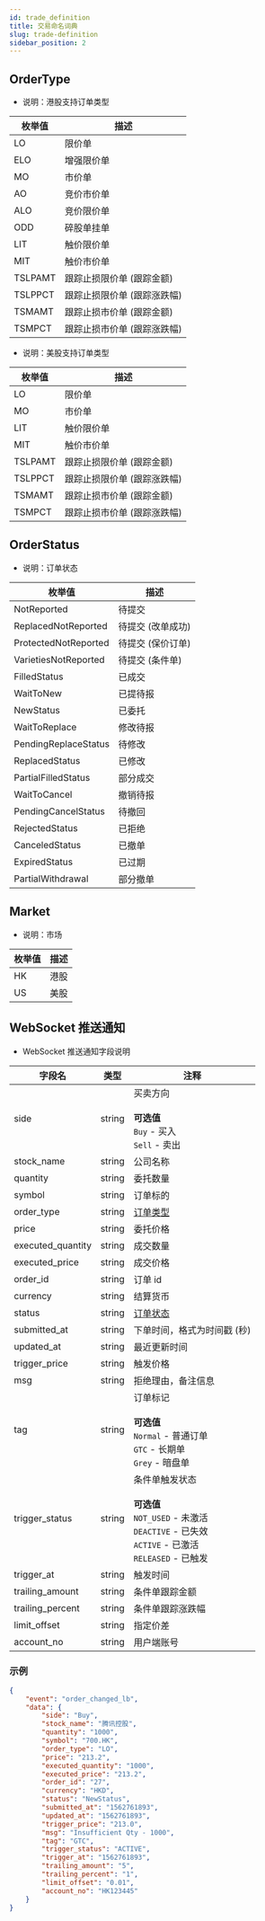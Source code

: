 ```yaml
---
id: trade_definition
title: 交易命名词典
slug: trade-definition
sidebar_position: 2
---
```


## OrderType

- 说明：港股支持订单类型

| 枚举值  | 描述                        |
| ------- | --------------------------- |
| LO      | 限价单                      |
| ELO     | 增强限价单                  |
| MO      | 市价单                      |
| AO      | 竞价市价单                  |
| ALO     | 竞价限价单                  |
| ODD     | 碎股单挂单                  |
| LIT     | 触价限价单                  |
| MIT     | 触价市价单                  |
| TSLPAMT | 跟踪止损限价单 (跟踪金额)   |
| TSLPPCT | 跟踪止损限价单 (跟踪涨跌幅) |
| TSMAMT  | 跟踪止损市价单 (跟踪金额)   |
| TSMPCT  | 跟踪止损市价单 (跟踪涨跌幅) |

- 说明：美股支持订单类型

| 枚举值  | 描述                        |
| ------- | --------------------------- |
| LO      | 限价单                      |
| MO      | 市价单                      |
| LIT     | 触价限价单                  |
| MIT     | 触价市价单                  |
| TSLPAMT | 跟踪止损限价单 (跟踪金额)   |
| TSLPPCT | 跟踪止损限价单 (跟踪涨跌幅) |
| TSMAMT  | 跟踪止损市价单 (跟踪金额)   |
| TSMPCT  | 跟踪止损市价单 (跟踪涨跌幅) |

## OrderStatus

- 说明：订单状态

| 枚举值               | 描述              |
| -------------------- | ----------------- |
| NotReported          | 待提交            |
| ReplacedNotReported  | 待提交 (改单成功) |
| ProtectedNotReported | 待提交 (保价订单) |
| VarietiesNotReported | 待提交 (条件单)   |
| FilledStatus         | 已成交            |
| WaitToNew            | 已提待报          |
| NewStatus            | 已委托            |
| WaitToReplace        | 修改待报          |
| PendingReplaceStatus | 待修改            |
| ReplacedStatus       | 已修改            |
| PartialFilledStatus  | 部分成交          |
| WaitToCancel         | 撤销待报          |
| PendingCancelStatus  | 待撤回            |
| RejectedStatus       | 已拒绝            |
| CanceledStatus       | 已撤单            |
| ExpiredStatus        | 已过期            |
| PartialWithdrawal    | 部分撤单          |

## Market

- 说明：市场

| 枚举值 | 描述 |
| ------ | ---- |
| HK     | 港股 |
| US     | 美股 |

## WebSocket 推送通知

- WebSocket 推送通知字段说明

| 字段名            | 类型   | 注释                                                                                                                                 |
| ----------------- | ------ | ------------------------------------------------------------------------------------------------------------------------------------ |
| side              | string | 买卖方向<br/><br/>**可选值**<br/>`Buy` - 买入<br />`Sell` - 卖出                                                                     |
| stock_name        | string | 公司名称                                                                                                                             |
| quantity          | string | 委托数量                                                                                                                             |
| symbol            | string | 订单标的                                                                                                                             |
| order_type        | string | [订单类型](./trade-definition#ordertype)                                                                                             |
| price             | string | 委托价格                                                                                                                             |
| executed_quantity | string | 成交数量                                                                                                                             |
| executed_price    | string | 成交价格                                                                                                                             |
| order_id          | string | 订单 id                                                                                                                              |
| currency          | string | 结算货币                                                                                                                             |
| status            | string | [订单状态](./trade-definition#orderstatus)                                                                                           |
| submitted_at      | string | 下单时间，格式为时间戳 (秒)                                                                                                          |
| updated_at        | string | 最近更新时间                                                                                                                         |
| trigger_price     | string | 触发价格                                                                                                                             |
| msg               | string | 拒绝理由，备注信息                                                                                                                   |
| tag               | string | 订单标记<br/><br/>**可选值**<br/>`Normal` - 普通订单<br />`GTC` - 长期单<br />`Grey` - 暗盘单                                        |
| trigger_status    | string | 条件单触发状态<br/><br/>**可选值**<br/>`NOT_USED` - 未激活 <br />`DEACTIVE` - 已失效<br />`ACTIVE` - 已激活<br />`RELEASED` - 已触发 |
| trigger_at        | string | 触发时间                                                                                                                             |
| trailing_amount   | string | 条件单跟踪金额                                                                                                                       |
| trailing_percent  | string | 条件单跟踪涨跌幅                                                                                                                     |
| limit_offset      | string | 指定价差                                                                                                                             |
| account_no        | string | 用户端账号                                                                                                                           |

### 示例

```JSON
{
	"event": "order_changed_lb",
	"data": {
		"side": "Buy",
		"stock_name": "腾讯控股",
		"quantity": "1000",
		"symbol": "700.HK",
		"order_type": "LO",
		"price": "213.2",
		"executed_quantity": "1000",
		"executed_price": "213.2",
		"order_id": "27",
		"currency": "HKD",
		"status": "NewStatus",
		"submitted_at": "1562761893",
		"updated_at": "1562761893",
		"trigger_price": "213.0",
		"msg": "Insufficient Qty - 1000",
		"tag": "GTC",
		"trigger_status": "ACTIVE",
		"trigger_at": "1562761893",
		"trailing_amount": "5",
		"trailing_percent": "1",
		"limit_offset": "0.01",
		"account_no": "HK123445"
	}
}
```
